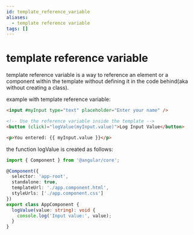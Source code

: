 ```yaml
---
id: template_reference_variable
aliases:
  - template reference variable
tags: []
---
```


# template reference variable

template reference variable is a way to reference an element or a component within the template without defining it in the code behind(aka without creating a class).

example with template reference variable:
```html
<input #myInput type="text" placeholder="Enter your name" />

<!-- Use the reference variable inside the template -->
<button (click)="logValue(myInput.value)">Log Input Value</button>

<p>You entered: {{ myInput.value }}</p>
```

the function logValue is created as follows:
```ts
import { Component } from '@angular/core';

@Component({
  selector: 'app-root',
  standalone: true,
  templateUrl: './app.component.html',
  styleUrls: ['./app.component.css']
})
export class AppComponent {
  logValue(value: string): void {
    console.log('Input value:', value);
  }
}
```


